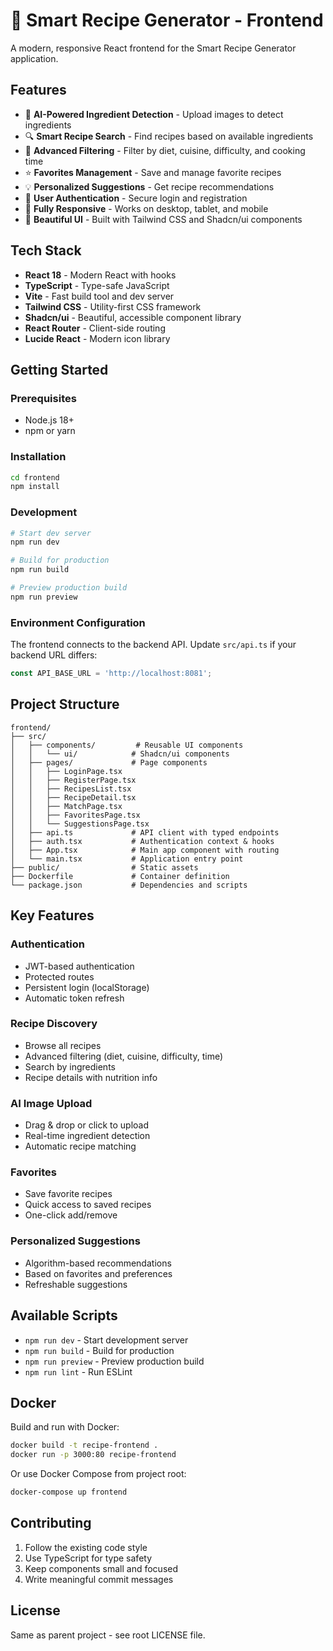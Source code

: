 # 🎨 Smart Recipe Generator - Frontend

A modern, responsive React frontend for the Smart Recipe Generator application.

## Features

- 🤖 **AI-Powered Ingredient Detection** - Upload images to detect ingredients
- 🔍 **Smart Recipe Search** - Find recipes based on available ingredients
- 🎯 **Advanced Filtering** - Filter by diet, cuisine, difficulty, and cooking time
- ⭐ **Favorites Management** - Save and manage favorite recipes
- 💡 **Personalized Suggestions** - Get recipe recommendations
- 🔐 **User Authentication** - Secure login and registration
- 📱 **Fully Responsive** - Works on desktop, tablet, and mobile
- 🎨 **Beautiful UI** - Built with Tailwind CSS and Shadcn/ui components

## Tech Stack

- **React 18** - Modern React with hooks
- **TypeScript** - Type-safe JavaScript
- **Vite** - Fast build tool and dev server
- **Tailwind CSS** - Utility-first CSS framework
- **Shadcn/ui** - Beautiful, accessible component library
- **React Router** - Client-side routing
- **Lucide React** - Modern icon library

## Getting Started

### Prerequisites

- Node.js 18+
- npm or yarn

### Installation

```bash
cd frontend
npm install
```

### Development

```bash
# Start dev server
npm run dev

# Build for production
npm run build

# Preview production build
npm run preview
```

### Environment Configuration

The frontend connects to the backend API. Update `src/api.ts` if your backend URL differs:

```typescript
const API_BASE_URL = 'http://localhost:8081';
```

## Project Structure

```
frontend/
├── src/
│   ├── components/         # Reusable UI components
│   │   └── ui/            # Shadcn/ui components
│   ├── pages/             # Page components
│   │   ├── LoginPage.tsx
│   │   ├── RegisterPage.tsx
│   │   ├── RecipesList.tsx
│   │   ├── RecipeDetail.tsx
│   │   ├── MatchPage.tsx
│   │   ├── FavoritesPage.tsx
│   │   └── SuggestionsPage.tsx
│   ├── api.ts             # API client with typed endpoints
│   ├── auth.tsx           # Authentication context & hooks
│   ├── App.tsx            # Main app component with routing
│   └── main.tsx           # Application entry point
├── public/                # Static assets
├── Dockerfile             # Container definition
└── package.json           # Dependencies and scripts
```

## Key Features

### Authentication
- JWT-based authentication
- Protected routes
- Persistent login (localStorage)
- Automatic token refresh

### Recipe Discovery
- Browse all recipes
- Advanced filtering (diet, cuisine, difficulty, time)
- Search by ingredients
- Recipe details with nutrition info

### AI Image Upload
- Drag & drop or click to upload
- Real-time ingredient detection
- Automatic recipe matching

### Favorites
- Save favorite recipes
- Quick access to saved recipes
- One-click add/remove

### Personalized Suggestions
- Algorithm-based recommendations
- Based on favorites and preferences
- Refreshable suggestions

## Available Scripts

- `npm run dev` - Start development server
- `npm run build` - Build for production
- `npm run preview` - Preview production build
- `npm run lint` - Run ESLint

## Docker

Build and run with Docker:

```bash
docker build -t recipe-frontend .
docker run -p 3000:80 recipe-frontend
```

Or use Docker Compose from project root:

```bash
docker-compose up frontend
```

## Contributing

1. Follow the existing code style
2. Use TypeScript for type safety
3. Keep components small and focused
4. Write meaningful commit messages

## License

Same as parent project - see root LICENSE file.
